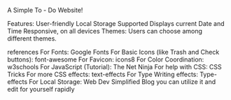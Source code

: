 A Simple To - Do Website!


Features:
User-friendly
Local Storage Supported
Displays current Date and Time
Responsive, on all devices
Themes: Users can choose among different themes.


references
For Fonts: Google Fonts
For Basic Icons (like Trash and Check buttons): font-awesome
For Favicon: icons8
For Color Coordination: w3schools
For JavaScript (Tutorial): The Net Ninja
For help with CSS: CSS Tricks
For more CSS effects: text-effects
For Type Writing effects: Type-effects
For Local Storage: Web Dev Simplified Blog
you can utilize it and edit for yourself rapidly
